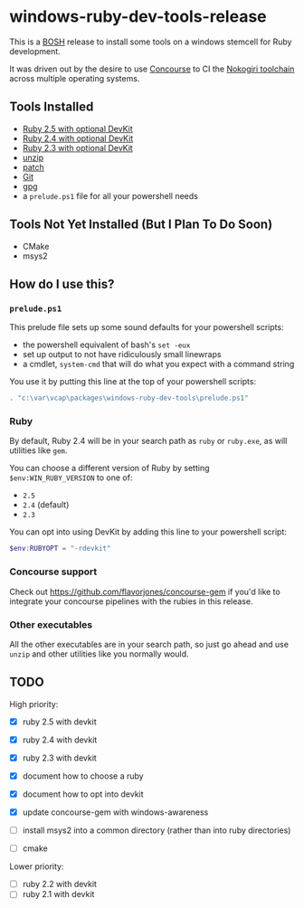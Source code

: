# windows-ruby-dev-tools-release

This is a [BOSH](https://github.com/cloudfoundry/bosh) release to
install some tools on a windows stemcell for Ruby development.

It was driven out by the desire to
use [Concourse](https://concourse.ci/) to CI
the [Nokogiri toolchain](http://status.nokogiri.org) across multiple
operating systems.


## Tools Installed

- [Ruby 2.5 with optional DevKit](https://rubyinstaller.org/)
- [Ruby 2.4 with optional DevKit](https://rubyinstaller.org/)
- [Ruby 2.3 with optional DevKit](https://rubyinstaller.org/)
- [unzip](http://gnuwin32.sourceforge.net/packages/unzip.htm)
- [patch](http://gnuwin32.sourceforge.net/packages/patch.htm)
- [Git](https://github.com/git-for-windows/git/releases)
- [gpg](https://www.gnupg.org)
- a `prelude.ps1` file for all your powershell needs


## Tools Not Yet Installed (But I Plan To Do Soon)

- CMake
- msys2


## How do I use this?

### `prelude.ps1`

This prelude file sets up some sound defaults for your powershell scripts:

* the powershell equivalent of bash's `set -eux`
* set up output to not have ridiculously small linewraps
* a cmdlet, `system-cmd` that will do what you expect with a command string

You use it by putting this line at the top of your powershell scripts:

``` powershell
. "c:\var\vcap\packages\windows-ruby-dev-tools\prelude.ps1"
```


### Ruby

By default, Ruby 2.4 will be in your search path as `ruby` or `ruby.exe`, as will utilities like `gem`.

You can choose a different version of Ruby by setting `$env:WIN_RUBY_VERSION` to one of:

* `2.5`
* `2.4` (default)
* `2.3`

You can opt into using DevKit by adding this line to your powershell script:

``` powershell
$env:RUBYOPT = "-rdevkit"
```

### Concourse support

Check out https://github.com/flavorjones/concourse-gem if you'd like to integrate your concourse pipelines with the rubies in this release.


### Other executables

All the other executables are in your search path, so just go ahead and use `unzip` and other utilities like you normally would.


## TODO

High priority:

- [x] ruby 2.5 with devkit
- [x] ruby 2.4 with devkit
- [x] ruby 2.3 with devkit 
- [x] document how to choose a ruby
- [x] document how to opt into devkit
- [x] update concourse-gem with windows-awareness
- [ ] install msys2 into a common directory (rather than into ruby directories)
- [ ] cmake


Lower priority:

- [ ] ruby 2.2 with devkit
- [ ] ruby 2.1 with devkit
